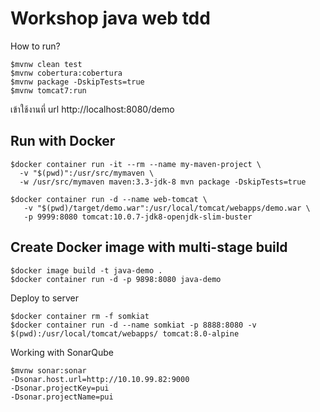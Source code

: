 # Workshop java web tdd

How to run?
```
$mvnw clean test
$mvnw cobertura:cobertura
$mvnw package -DskipTests=true
$mvnw tomcat7:run
```

เข้าใช้งานที่ url http://localhost:8080/demo

## Run with Docker
```
$docker container run -it --rm --name my-maven-project \
  -v "$(pwd)":/usr/src/mymaven \
  -w /usr/src/mymaven maven:3.3-jdk-8 mvn package -DskipTests=true

$docker container run -d --name web-tomcat \
   -v "$(pwd)/target/demo.war":/usr/local/tomcat/webapps/demo.war \
   -p 9999:8080 tomcat:10.0.7-jdk8-openjdk-slim-buster
```

## Create Docker image with multi-stage build
```
$docker image build -t java-demo .
$docker container run -d -p 9898:8080 java-demo
```

Deploy to server
```
$docker container rm -f somkiat
$docker container run -d --name somkiat -p 8888:8080 -v $(pwd):/usr/local/tomcat/webapps/ tomcat:8.0-alpine
```

Working with SonarQube
```
$mvnw sonar:sonar 
-Dsonar.host.url=http://10.10.99.82:9000 
-Dsonar.projectKey=pui 
-Dsonar.projectName=pui
```
